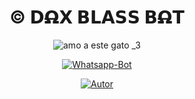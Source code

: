 
<h1 align='center'>© 𝗗𝝮̶𝗫 𝗕𝗟𝗔𝗦𝗦 𝗕𝝮̶𝗧</h1>

<div align="center">

![amo a este gato _3](https://telegra.ph/file/6f6a01aafe9c33c51e5d8.jpg)

<a href="#"><img title="Whatsapp-Bot" src="https://img.shields.io/badge/Whatsapp Bot-green?colorA=%23ff0000&colorB=%23017e40&style=for-the-badge"></a>

</p>

<p align="center">

<a href="https://github.com/Cawna"><img title="Autor" src="https://img.shields.io/badge/AUTOR-TiagoCawnaD'Leggio-red.svg?style=for-the-badge&logo=github"></a>

</p>


